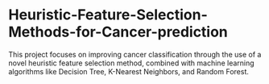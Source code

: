 # Heuristic-Feature-Selection-Methods-for-Cancer-prediction
This project focuses on improving cancer classification through the use of a novel heuristic feature selection method, combined with machine learning algorithms like Decision Tree, K-Nearest Neighbors, and Random Forest.
